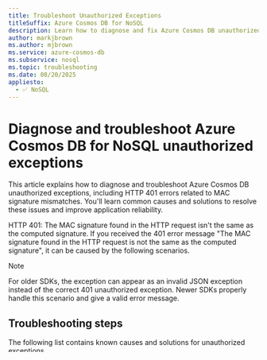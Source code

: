 ```yaml
---
title: Troubleshoot Unauthorized Exceptions
titleSuffix: Azure Cosmos DB for NoSQL
description: Learn how to diagnose and fix Azure Cosmos DB unauthorized exceptions. Get solutions and troubleshooting steps.
author: markjbrown
ms.author: mjbrown
ms.service: azure-cosmos-db
ms.subservice: nosql
ms.topic: troubleshooting
ms.date: 08/20/2025
appliesto:
  - ✅ NoSQL
---
```


# Diagnose and troubleshoot Azure Cosmos DB for NoSQL unauthorized exceptions

This article explains how to diagnose and troubleshoot Azure Cosmos DB unauthorized exceptions, including HTTP 401 errors related to MAC signature mismatches. You'll learn common causes and solutions to resolve these issues and improve application reliability.

HTTP 401: The MAC signature found in the HTTP request isn't the same as the computed signature.
If you received the 401 error message "The MAC signature found in the HTTP request is not the same as the computed signature", it can be caused by the following scenarios.

> [!NOTE]
> For older SDKs, the exception can appear as an invalid JSON exception instead of the correct 401 unauthorized exception. Newer SDKs properly handle this scenario and give a valid error message.

## Troubleshooting steps

The following list contains known causes and solutions for unauthorized exceptions.

### The key wasn't properly rotated is the most common scenario

The 401 MAC signature is seen shortly after a key rotation and eventually stops without any changes. 

#### Solution

The key was rotated and didn't follow the best practices. The Azure Cosmos DB account key rotation can take anywhere from a few seconds to possibly days depending on the Azure Cosmos DB account size.

### The key is misconfigured

The 401 MAC signature issue will be consistent and happens for all calls using that key.

#### Solution

The key is misconfigured on the application and is using the wrong key for the account, or the entire key wasn't copied.

### The application is using the read-only keys for write operations

The 401 MAC signature issue only occurs for write operations like create or replace, but read requests succeed.

#### Solution

Switch the application to use a read/write key to allow the operations to complete successfully.

### Race condition with create container

The 401 MAC signature issue is seen shortly after a container creation. This issue occurs only until the container creation is completed.

#### Solution

There's a race condition with container creation. An application instance is trying to access the container before the container creation is complete. The most common scenario for this race condition is if the application is running and the container is deleted and re-created with the same name. The SDK attempts to use the new container, but the container creation is still in progress so it doesn't have the keys.

### Bulk mode enabled 

When using [Bulk mode enabled](https://devblogs.microsoft.com/cosmosdb/introducing-bulk-support-in-the-net-sdk/), read and write operations are optimized for best network performance and sent to the backend through a dedicated Bulk API. 401 errors while performing read operations with Bulk mode enabled often mean that the application is using the read-only keys.

#### Solution

Use the read/write keys or authorization mechanism with write access when performing operations with Bulk mode enabled.

## Related content

* [Diagnose and troubleshoot](troubleshoot-dotnet-sdk.md) issues when you use the Azure Cosmos DB .NET SDK.
* Learn about performance guidelines for [.NET v3](performance-tips-dotnet-sdk-v3.md) and [.NET v2](performance-tips.md).
* [Diagnose and troubleshoot](troubleshoot-java-sdk-v4.md) issues when you use the Azure Cosmos DB Java v4 SDK.
* Learn about performance guidelines for [Java v4 SDK](performance-tips-java-sdk-v4.md).
